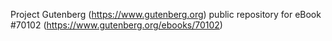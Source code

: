 Project Gutenberg (https://www.gutenberg.org) public repository for
eBook #70102 (https://www.gutenberg.org/ebooks/70102)
